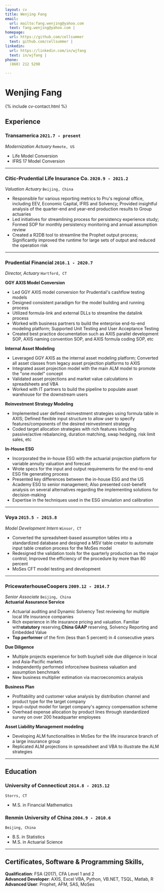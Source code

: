 ```yaml
---
layout: cv
title: Wenjing Fang
email:
  url: mailto:fang.wenjing@yahoo.com
  text: fang.wenjing@yahoo.com |
homepage:
  url: https://github.com/cellsummer
  text: github.com/cellsummer |
linkedin:
  url: https://linkedin.com/in/wjfang
  text: in/wjfang |
phone:
  (860) 212 5298

---
```

# Wenjing Fang

<!--
include contact information from the front matter
Supported arguments:
    - homepage: url, text
    - linkedin: url, text
    - phone
    - email
-->

{% include cv-contact.html %}

## Experience

### **Transamerica** `2021.7 - present`

_Modernization Actuary_ `Remote, US`   

* Life Model Conversion
* IFRS 17 Model Conversion  
_____

### **Citic-Prudential Life Insurance Co.** `2020.9 - 2021.2`

_Valuation Actuary_ `Beijing, China`   

* Responsible for various reporting metrics to Pru's regional office, including EEV, Economic Capital, IFRS and Solvency; Provided insightful analysis of the quarter-end and year-end production results to Group actuaries
* Led initiatives for streamlining process for persistency experience study; Formed SOP for monthly persistency monitoring and annual assumption review
* Created a R2DB tool to streamline the Prophet output process; Significantly improved the runtime for large sets of output and reduced the operation risk  
_____

### **Prudential Financial** `2016.1 - 2020.7`

_Director, Actuary_ `Hartford, CT`   

**GGY AXIS Model Conversion**

* Led GGY AXIS model conversion for Prudential's cashflow testing models
* Designed consistent paradigm for the model building and running process
* Utilized formula-link and external DLLs to streamline the datalink process
* Worked with business partners to build the enterprise end-to-end modeling platform; Supported Unit Testing and User Acceptance Testing
* Created best practice documentation such as AXIS parallel development SOP, AXIS naming convention SOP, and AXIS formula coding SOP, etc

**Internal Asset Modeling**

* Leveraged GGY AXIS as the internal asset modeling platform; Converted all asset classes from legacy asset projection platforms to AXIS
* Integrated asset projection model with the main ALM model to promote the "one model" concept
* Validated asset projections and market value calculations in spreadsheets and VBA
* Worked with IT partners to build the pipeline to populate asset warehouse for the downstream users

**Reinvestment Strategy Modeling**

* Implemented user defined reinvestment strategies using formula table in AXIS; Defined flexible input structure to allow user to specify features/components of the desired reinvestment strategy
* Coded target allocation strategies with rich features including passive/active rebalancing, duration matching, swap hedging, risk limit sales, etc

**In-House ESG**

* Incorporated the in-house ESG with the actuarial projection platform for variable annuity valuation and forecast
* Wrote specs for the input and output requirements for the end-to-end ESG file generating process
* Presented key differences between the in-house ESG and the US Academy ESG to senior management; Also presented cost-benefit analysis on several alternatives regarding the implementing solutions for decision-making
* Expertise in the techniques used in the ESG simulation and calibration  
_____

### **Voya** `2015.5 - 2015.8`

_Model Development Intern_ `Winsor, CT`

* Converted the spreadsheet-based assumption tables into a standardized database and designed a MSV table creator to automate input table creation process for the MoSes model
* Redesigned the validation tools for the quarterly production as the major control; Improved the efficiency of the procedure by more than 80 percent
* MoSes CFT model testing and development  
_____

### **PricewaterhouseCoopers** `2009.12 - 2014.7`

_Senior Associate_ `Beijing, China`  
**Actuarial Assurance Service**

* Actuarial auditing and Dynamic Solvency Test reviewing for multiple local life insurance companies
* Rich experience in life insurance pricing and valuation. Familiar with**statutory** reserving,**China GAAP** reserving, Solvency Reporting and Embedded Value
* **Top performer** of the firm (less than 5 percent) in 4 consecutive years

**Due Diligence**

* Multiple projects experience for both buy/sell side due diligence in local and Asia-Pacific markets
* Independently performed inforce/new business valuation and assumption benchmark
* New business multiplier estimation via macroeconomics analysis

**Business Plan**

* Profitability and customer value analysis by distribution channel and product type for the target company
* Input-output model for target company's agency compensation scheme
* Overhead expense allocation by product lines through standardized survey on over 200 headquarter employees

**Asset Liability Management modeling**

* Developing ALM functionalities in MoSes for the life insurance branch of a large insurance group
* Replicated ALM projections in spreadsheet and VBA to illustrate the ALM strategies
_____

## Education

### **University of Connecticut** `2014.8 - 2015.12`

```
Storrs, CT
```

- M.S. in Financial Mathematics

### **Renmin University of China** `2004.9 - 2010.6`

```
Beijing, China
```

- B.S. in Statistics
- M.S. in Actuarial Science
______

## Certificates, Software & Programming Skills, 

**Qualification**: FSA (2017), CFA Level 1 and 2  
**Advanced Developer**: AXIS, Excel VBA, Python, VB.NET, TSQL, Matlab, R   
**Advanced User**: Prophet, AFM, SAS, MoSes  

<!-- ### Footer

Last updated: 3/30/2020 -->
